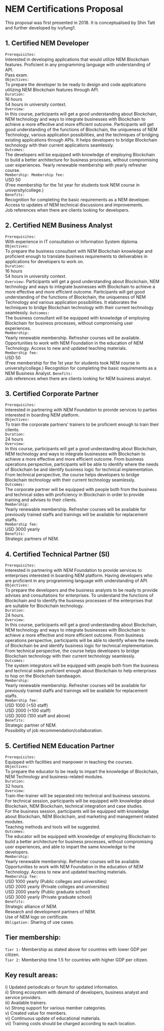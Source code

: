 
# NEM Certifications Proposal 

This proposal was first presented in 2018. It is conceptualised by Shin Tatt and further developed by ivyfung1.

## 1. Certified NEM Developer
`Prerequisites:`  
Interested in developing applications that would utilize NEM Blockchain features. Proficient in any programming language with understanding of API.  
Pass exam.  
`Objectives:`  
To prepare the developer to be ready to design and code applications utilizing NEM Blockchain features through API.  
`Duration:`  
16 hours  
54 hours in university context.  
`Overview:`  
In this course, participants will get a good understanding about Blockchain, NEM technology and ways to integrate businesses with Blockchain to achieve a more effective and more efficient outcome. Participants will get good understanding of the functions of Blockchain, the uniqueness of NEM Technology, various application possibilities, and the techniques of bridging existing applications through APIs. It helps developers to bridge Blockchain technology with their current applications seamlessly.  
`Outcomes:`  
The developers will be equipped with knowledge of employing Blockchain to build a better architecture for business processes, without compromising user experiences.
Yearly renewable membership with yearly refresher course.  
`Membership: Membership fee:`  
USD 50  
(Free membership for the 1st year for students took NEM course in university/college.)  
`Benefits:`  
Recognition for completing the basic requirements as a NEM developer.  
Access to updates of NEM technical discussions and improvements.  
Job references when there are clients looking for developers.  

## 2. Certified NEM Business Analyst
`Prerequisites:`  
With experience in IT consultation or Information System diploma.  
`Objectives:`  
To prepare the business consultant with NEM Blockchain knowledge and proficient enough to translate business requirements to deliverables in applications for developers to work on.  
`Duration:`   
16 hours  
54 hours in university context.  
`Overview:`  Participants will get a good understanding about Blockchain, NEM technology and ways to integrate businesses with Blockchain to achieve a more effective and more efficient outcome. Participants will get good understanding of the functions of Blockchain, the uniqueness of NEM Technology and various application possibilities. It elaborates the techniques to bridge Blockchain technology with their current technology seamlessly.
`Outcomes:`  
The business consultant will be equipped with knowledge of employing Blockchain for business processes, without compromising user experiences.  
`Membership:`  
Yearly renewable membership. Refresher courses will be available. Opportunities to work with NEM Foundation in the education of NEM Technology. Access to new and updated teaching materials.   
`Membership fee:`  
USD 50  
(Free membership for the 1st year for students took NEM course in university/college.)
Recognition for completing the basic requirements as a NEM Business Analyst.
`Benefits:`  
Job references when there are clients looking for NEM business analyst.

## 3. Certified Corporate Partner
`Prerequisites:`  
Interested in partnering with NEM Foundation to provide services to parties interested in boarding NEM platform.  
`Objectives:`  
To train the corporate partners’ trainers to be proficient enough to train their clients.  
`Duration:`  
24 hours  
`Overview:`  
In this course, participants will get a good understanding about Blockchain, NEM technology and ways to integrate businesses with Blockchain to achieve a more effective and more efficient outcome. From business operations perspective, participants will be able to identify where the needs of Blockchain be and identify business logic for technical implementation. From technical perspective, the course helps developers to bridge Blockchain technology with their current technology seamlessly.  
`Outcomes:`    
The corporate partner will be equipped with people both from the business and technical sides with proficiency in Blockchain in order to provide training and advises to their clients.  
`Membership:`  
Yearly renewable membership. Refresher courses will be available for previously trained staffs and trainings will be available for replacement staffs.  
`Membership fee:`   
USD 3000 yearly  
`Benefits:`  
Strategic partners of NEM.  

## 4. Certified Technical Partner (SI)
`Prerequisites:`  
Interested in partnering with NEM Foundation to provide services to enterprises interested in boarding NEM platform. Having developers who are proficient in any programming language with understanding of API.  
`Objectives:`   
To prepare the developers and the business analysts to be ready to provide advises and consultations for enterprises. To understand the functions of Blockchain and to identify the business processes of the enterprises that are suitable for Blockchain technology.  
`Duration:`  
24 hours.  
`Overview:`  
In this course, participants will get a good understanding about Blockchain, NEM technology and ways to integrate businesses with Blockchain to achieve a more effective and more efficient outcome. From business operations perspective, participants will be able to identify where the needs of Blockchain be and identify business logic for technical implementation. From technical perspective, the course helps developers to bridge Blockchain technology with their current technology seamlessly.  
`Outcomes:`  
The system integrators will be equipped with people both from the business and technical sides proficient enough about Blockchain to help enterprises to hop on the Blockchain bandwagon.  
`Membership:`  
Yearly renewable membership. Refresher courses will be available for previously trained staffs and trainings will be available for replacement staffs.  
`Membership fee:`  
USD 1000 (<50 staff)  
USD 2000 (<100 staff)  
USD 3000 (100 staff and above)  
`Benefits:`  
Strategic partner of NEM.  
Possibility of job recommendation/collaboration.  

## 5. Certified NEM Education Partner
`Prerequisites:`  
Equipped with facilities and manpower in teaching the courses.  
`Objectives:`  
To prepare the educator to be ready to impart the knowledge of Blockchain, NEM Technology and business-related modules.  
`Duration:`  
32 hours.  
`Overview:`  
Train-the-trainer will be separated into technical and business sessions.  
For technical session, participants will be equipped with knowledge about Blockchain, NEM Blockchain, technical integration and case studies.  
For the business session, participants will be equipped with knowledge about Blockchain, NEM Blockchain, and marketing and management related modules.  
Teaching methods and tools will be suggested.  
`Outcomes:`  
The educator will be equipped with knowledge of employing Blockchain to build a better architecture for business processes, without compromising user experiences, and able to impart the same knowledge to the developers.  
`Membership:`  
Yearly renewable membership. Refresher courses will be available. Opportunities to work with NEM Foundation in the education of NEM Technology. Access to new and updated teaching materials.  
`Membership fee:`  
USD 1000 yearly (Public colleges and universities)   
USD 2000 yearly (Private colleges and universities)   
USD 2000 yearly (Public graduate school)  
USD 3000 yearly (Private graduate school)  
`Benefits:`  
Strategic alliance of NEM.  
Research and development partners of NEM.   
Use of NEM logo on certificate.    
`Obligation:`
Sharing of use cases.  

## Tier membership:
`Tier 1:` Membership as stated above for countries with lower GDP per citizen.   
`Tier 2:` Membership time 1.5 for countries with higher GDP per citizen.

## Key result areas:
i) Updated periodicals or forum for updated information.  
ii) Strong ecosystem with demand of developers, business analyst and service
providers.  
iii) Available trainers.  
iv) Strong support for various member categories.  
v) Created value for members.  
vi) Continuous update of educational materials.  
vii) Training costs should be charged according to each location.  
